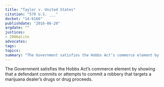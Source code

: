 ```yaml
---
title: "Taylor v. United States"
citation: "579 U.S. ___"
docket: "14-6166"
publishdate: "2016-06-20"
argdate: ""
justices:
- 2006alito
advocates:
tags:
topics:
summary: "The Government satisfies the Hobbs Act’s commerce element by showing that a defendant commits or attempts to commit a robbery that targets a marijuana dealer’s drugs or drug proceeds."
---
```

The Government satisfies the Hobbs Act’s commerce element by showing that a defendant commits or attempts to commit a robbery that targets a marijuana dealer’s drugs or drug proceeds.

